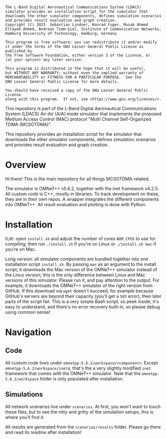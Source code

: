     The L-Band Digital Aeronautical Communications System (LDACS) simulator provides an installation script for the simulator that downloads the other simulator components, defines simulation scenarios and provides result evaluation and graph creation.
    Copyright (C) 2023  Sebastian Lindner, Konrad Fuger, Musab Ahmed Eltayeb Ahmed, Andreas Timm-Giel, Institute of Communication Networks, Hamburg University of Technology, Hamburg, Germany

    This program is free software: you can redistribute it and/or modify
    it under the terms of the GNU Lesser General Public License as published by
    the Free Software Foundation, either version 3 of the License, or
    (at your option) any later version.

    This program is distributed in the hope that it will be useful,
    but WITHOUT ANY WARRANTY; without even the implied warranty of
    MERCHANTABILITY or FITNESS FOR A PARTICULAR PURPOSE.  See the
    GNU Lesser General Public License for more details.

    You should have received a copy of the GNU Lesser General Public License
    along with this program.  If not, see <https://www.gnu.org/licenses/>.

This repository is part of the L-Band Digital Aeronautical Communications System (LDACS) Air-Air (A/A) mode simulator that implements the proposed Medium Access Control (MAC) protocol "Multi Channel Self-Organized TDMA (MCSOTDMA)".

This repository provides an installation script for the simulator that downloads the other simulator components, defines simulation scenarios and provides result evaluation and graph creation.

# Overview
Hi there!
This is the main repository for all things MCSOTDMA-related.

The simulator is OMNeT++ v5.6.2, together with the inet framework v4.2.5.
All custom code is C++, mostly in libraries.
To track development on these, they are in their own repos.
A wrapper integrates the different components into OMNeT++.
All result evaluation and plotting is done with Python.

# Installation
tl;dr: open `install.sh` and adjust the number of cores `NUM_CPUS` to use for compiling; then run `./install.sh` if you're on Linux or `./install.sh mac` if you're on Mac.

Long version: all simulator components are bundled together into one installation script `install.sh`.
By passing `mac` as an argument to the install script, it downloads the Mac version of the OMNeT++ simulator instead of the Linux version; this is the only difference between Linux and Mac versions of this simulator.
Please run it, and pay attention to the output. 
For example, it downloads the OMNeT++ simulator of the right version from GitHub. 
If this download via `wget` doesn't succeed, for example because GitHub's servers are beyond their capacity (you'll get a `503` error), then later parts of the script fail. 
This is a very simple Bash script, so peek inside, it's easy to understand, and there's no error recovery built-in, so please debug using common sense!

# Navigation
## Code
All custom code lives under `omnetpp-5.6.2/workspace/<component>`.
Except `omnetpp-5.6.2/workspace/inet4`, that's the a very slightly modified `inet` framework that comes with the OMNeT++ simulator.
Note that the `omnetpp-5.6.2/workspace` folder is only populated after installation.

## Simulations
All network scenarios live under `scenarios`.
At first, you won't want to touch these files, but to see the nitty and gritty of the simulation setups, this is where you'll find it.

All results are generated from the `scenarios/results` folder.
Please go there and read its readme after installation!